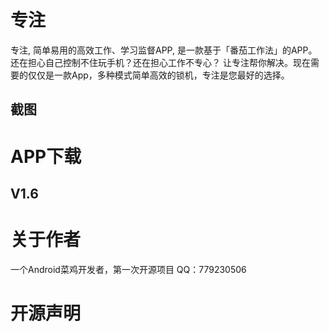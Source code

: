 # 专注
专注, 简单易用的高效工作、学习监督APP, 是一款基于「番茄工作法」的APP。
还在担心自己控制不住玩手机？还在担心工作不专心？
让专注帮你解决。现在需要的仅仅是一款App，多种模式简单高效的锁机，专注是您最好的选择。
## 截图
# APP下载
## V1.6
# 关于作者
一个Android菜鸡开发者，第一次开源项目
QQ：779230506
# 开源声明



